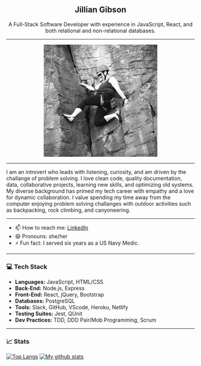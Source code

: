 <h2 align="center"> Jillian Gibson </h2>
  

<p align="center" width="200"> A Full-Stack Software Developer with experience in JavaScript, React, and both relational and non-relational databases.</p>

***
<p align="center">
<img src="https://github.com/jillianlg/jillianlg/blob/main/climbing.JPG" alt="rock climbing" style="center" height="300"/>
  
***
<p width="400"> I am an introvert who leads with listening, curiosity, and am driven by the challange of problem solving. I love clean code, quality documentation, data, collaborative projects, learning new skills, and optimizing old systems. My diverse background has primed my tech career with empathy and a love for dynamic collaboration. I value spending my time away from the computer enjoying problem solving challanges with outdoor activities such as backpacking, rock climbing, and canyoneering.</p>

***
- 📫 How to reach me: [LinkedIn](https://www.linkedin.com/in/jillianlgibson/)
- 😄 Pronouns: she/her
- ⚡ Fun fact: I served six years as a US Navy Medic.
***

### 💻 Tech Stack
* **Languages:** JavaScript, HTML/CSS
* **Back-End:** Node.js, Express
* **Front-End:** React, jQuery, Bootstrap
* **Databases:** PostgreSQL
* **Tools:** Slack, GitHub, VScode, Heroku, Netlify
* **Testing Suites:** Jest, QUnit
* **Dev Practices:** TDD, DDD Pair/Mob Programming, Scrum
****
### 📈 Stats
[![Top Langs](https://github-readme-stats.vercel.app/api/top-langs/?username=jillianlg&layout=compact&theme=vision-friendly)](https://github.com/jillianlg/github-readme-stats)
[![My github stats](https://github-readme-stats.vercel.app/api?username=jillianlg&hide=stars,issues&show_icons=true&include_all_commits=true&theme=vision-friendly)](https://github.com/jillianlg/github-readme-stats)

